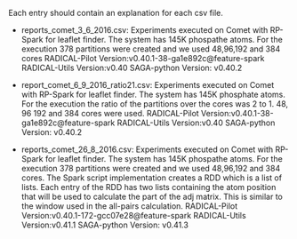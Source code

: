 Each entry should contain an explanation for each csv file.

- reports_comet_3_6_2016.csv:
      Experiments executed on Comet with RP-Spark for leaflet finder. The system has 145K phospathe atoms. For the execution 378 partitions were created and we used 48,96,192 and 384 cores
      RADICAL-Pilot Version:v0.40.1-38-ga1e892c@feature-spark
      RADICAL-Utils Version:v0.40
      SAGA-python Version: v0.40.2

- report_comet_6_9_2016_ratio21.csv:
      Experiments executed on Comet with RP-Spark for leaflet finder. The system has 145K phosphate atoms. For the execution the ratio of the partitions over the cores was 2 to 1. 48, 96 192 and 384 cores were used.
      RADICAL-Pilot Version:v0.40.1-38-ga1e892c@feature-spark
      RADICAL-Utils Version:v0.40
      SAGA-python Version: v0.40.2

- reports_comet_26_8_2016.csv:
      Experiments executed on Comet with RP-Spark for leaflet finder. The system has 145K phospathe atoms. For the execution 378 partitions were created and we used 48,96,192 and 384 cores. The Spark script implementation creates a RDD which is a list of lists. Each entry of the RDD has two lists containing the atom position that will be used to calculate the part of the adj matrix. This is similar to the window used in the all-pairs calculation.
      RADICAL-Pilot Version:v0.40.1-172-gcc07e28@feature-spark
      RADICAL-Utils Version:v0.41.1
      SAGA-python Version: v0.41.3
